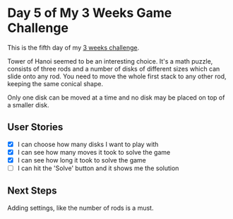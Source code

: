 # Day 5 of My 3 Weeks Game Challenge

This is the fifth day of my [3 weeks challenge](https://github.com/zsoltime/game-challenge).

Tower of Hanoi seemed to be an interesting choice. It's a math puzzle, consists of three rods and a number of disks of different sizes which can slide onto any rod. You need to move the whole first stack to any other rod, keeping the same conical shape.

Only one disk can be moved at a time and no disk may be placed on top of a smaller disk.

## User Stories

- [x] I can choose how many disks I want to play with
- [x] I can see how many moves it took to solve the game
- [x] I can see how long it took to solve the game
- [ ] I can hit the 'Solve' button and it shows me the solution

## Next Steps

Adding settings, like the number of rods is a must.

